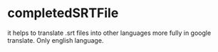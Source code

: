 # completedSRTFile

it helps to translate .srt files into other languages more fully in google translate.
Only english language.